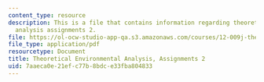 ```yaml
---
content_type: resource
description: This is a file that contains information regarding theoretical environmental
  analysis assignments 2.
file: https://ol-ocw-studio-app-qa.s3.amazonaws.com/courses/12-009j-theoretical-environmental-analysis-spring-2015/7aaeca0e21efc77b8bdce33fba804833_MIT12_009JS15_pset2.pdf
file_type: application/pdf
resourcetype: Document
title: Theoretical Environmental Analysis, Assignments 2
uid: 7aaeca0e-21ef-c77b-8bdc-e33fba804833
---
```

